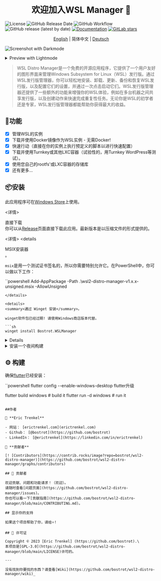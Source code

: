 <h1 align="center">欢迎加入WSL Manager 👋</h1>

![License](https://img.shields.io/github/license/bostrot/wsl2-distro-manager?style=for-the-badge)
![GitHub Release Date](https://img.shields.io/github/release-date/bostrot/wsl2-distro-manager?style=for-the-badge)
![GitHub Workflow](https://img.shields.io/github/actions/workflow/status/bostrot/wsl2-distro-manager/releaser.yml?branch=main&label=nightly&style=for-the-badge)
![GitHub release (latest by date)](https://img.shields.io/github/v/release/bostrot/wsl2-distro-manager?style=for-the-badge)
[![Documentation](https://img.shields.io/badge/DOCUMENTATION-WIKI-green?style=for-the-badge)](https://github.com/bostrot/wsl2-distro-manager/wiki)
[![GitLab stars](https://img.shields.io/gitlab/stars/bostrot/wsl2-distro-manager?gitlab_url=https%3A%2F%2Fgitlab.com&label=GitLab&style=for-the-badge)](https://gitlab.com/bostrot/wsl2-distro-manager)

<p align='center'>
    <a href='./README.md'>English</a> | 简体中文 | <a href='./README_de.md'>Deutsch</a>
</p>

![Screenshot with Darkmode](https://user-images.githubusercontent.com/7342321/233077521-69bd6b3f-1e2a-48a1-a6df-2d346736cfb3.png)

<details>
<summary>Preview with Lightmode</summary>

![Screenshot with Lightmode](https://user-images.githubusercontent.com/7342321/233077564-794d15dd-d8d6-48b2-aee6-20e67de3da29.png)

</details>

> WSL Distro Manager是一个免费的开源应用程序，它提供了一个用户友好的图形界面来管理Windows Subsystem for Linux（WSL）发行版。通过WSL发行版管理器，你可以轻松地安装、卸载、更新、备份和恢复WSL发行版，以及配置它们的设置，并通过一次点击启动它们。WSL发行版管理器还提供了一些额外的功能来增强你的WSL体验，例如在多台机器之间共享发行版，以及创建动作来快速完成重复性任务。无论你是WSL的初学者还是专家，WSL发行版管理器都能帮助你获得最大的收益。

## 🚀功能

- [x] 管理WSL的实例
- [x] 下载并使用Docker镜像作为WSL实例 - 无需Docker!
- [x] 快速行动（直接在你的实例上执行预定义的脚本以进行快速配置）
- [x] 下载并使用Turnkey或其他LXC容器（试验性的，用Turnkey WordPress等测试）。
- [x] 使用您自己的rootfs'或LXC容器的存储库
- [x] 还有更多...

## 📦安装

此应用程序可在[Windows Store](https://apps.microsoft.com/store/detail/wsl-manager/9NWS9K95NMJB?hl=en-us&gl=US)上使用。

<详情><br />
<summary>直接下载</summary

你可以从[Release](https://github.com/bostrot/wsl2-distro-manager/releases)页面直接下载此应用。最新版本是以压缩文件的形式提供的。
</details>

<详情> <details
<summary>MSIX安装器</summary>。

`msix`是用一个测试证书签名的，所以你需要特别允许它。在PowerShell中，你可以做以下工作：

``powershell
Add-AppPackage -Path .\wsl2-distro-manager-v1.x.x-unsigned.msix -AllowUnsigned
```
</details>

<details>
<summary>通过 Winget 安装</summary>。

winget软件包已经过期! 请使用Windows商店版本代替。

```sh
winget install Bostrot.WSLManager
```

</details>

<details
<summary>通过Chocolatey安装</summary>。

这个软件包是由社区（[@mikeee](https://github.com/mikeee/ChocoPackages)）维护的。它不是一个官方软件包。

```sh
choco install wsl2-distro-manager
```

</details>

<details>
<summary>安装一个夜间构建</summary>。

最后的构建可以在 "releaser "工作流中找到工件，或者通过[这个链接](https://nightly.link/bostrot/wsl2-distro-manager/workflows/releaser/main/wsl2-distro-manager-nightly-archive.zip)。如果你更喜欢无符号的`msix`，你也可以使用[此链接](https://nightly.link/bostrot/wsl2-distro-manager/workflows/releaser/main/wsl2-distro-manager-nightly-msix.zip)。

</details>

## ⚙️ 构建

确保[flutter](https://flutter.dev/desktop)已经安装：

``powershell
flutter config --enable-windows-desktop
flutter升级

flutter build windows # build it
flutter run -d windows # run it
```

##作者

👤 **Eric Trenkel**

- 网站： [erictrenkel.com](erictrenkel.com)
- Github： [@bostrot](https://github.com/bostrot)
- LinkedIn： [@erictrenkel](https://linkedin.com/in/erictrenkel)

👥 **贡献者**

[! [Contributors](https://contrib.rocks/image?repo=bostrot/wsl2-distro-manager)](https://github.com/bostrot/wsl2-distro-manager/graphs/contributors)

## 🤝 贡献者

欢迎贡献、问题和功能请求！（欢迎）。
请随时查看[问题页面](https://github.com/bostrot/wsl2-distro-manager/issues)。
你也可以看一下[贡献指南](https://github.com/bostrot/wsl2-distro-manager/blob/main/CONTRIBUTING.md)。

## 显示你的支持

如果这个项目帮助了你，请给⭐️!

## 📝 许可证

Copyright © 2023 [Eric Trenkel] (https://github.com/bostrot).\
本项目是[GPL-3.0](https://github.com/bostrot/wsl2-distro-manager/blob/main/LICENSE)许可的。

---

没有找到你要找的东西？请查看[Wiki](https://github.com/bostrot/wsl2-distro-manager/wiki)_

